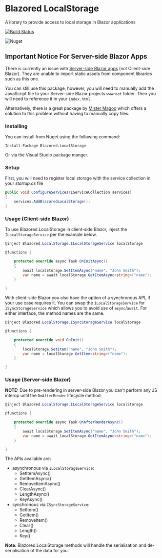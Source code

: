 # Blazored LocalStorage
A library to provide access to local storage in Blazor applications

[![Build Status](https://dev.azure.com/blazored/LocalStorage/_apis/build/status/Blazored.LocalStorage?branchName=master)](https://dev.azure.com/blazored/LocalStorage/_build/latest?definitionId=1&branchName=master)

![Nuget](https://img.shields.io/nuget/v/blazored.localstorage.svg)

## Important Notice For Server-side Blazor Apps
There is currently an issue with [Server-side Blazor apps](https://devblogs.microsoft.com/aspnet/aspnet-core-3-preview-2/#sharing-component-libraries) (not Client-side Blazor). They are unable to import static assets from component libraries such as this one. 

You can still use this package, however, you will need to manually add the JavaScript file to your Server-side Blazor projects `wwwroot` folder. Then you will need to reference it in your `index.html`.

Alternatively, there is a great package by [Mister Magoo](https://github.com/SQL-MisterMagoo/BlazorEmbedLibrary) which offers a solution to this problem without having to manually copy files.

### Installing

You can install from Nuget using the following command:

`Install-Package Blazored.LocalStorage`

Or via the Visual Studio package manger.

### Setup

First, you will need to register local storage with the service collection in your _startup.cs_ file

```c#
public void ConfigureServices(IServiceCollection services)
{
    services.AddBlazoredLocalStorage();
}
``` 

### Usage (Client-side Blazor)
To use Blazored.LocalStorage in client-side Blazor, inject the `ILocalStorageService` per the example below.

```c#
@inject Blazored.LocalStorage.ILocalStorageService localStorage

@functions {

    protected override async Task OnInitAsync()
    {
        await localStorage.SetItemAsync("name", "John Smith");
        var name = await localStorage.GetItemAsync<string>("name");
    }

}
```

With client-side Blazor you also have the option of a synchronous API, if your use case requires it. You can swap the `ILocalStorageService` for `ISyncStorageService` which allows you to avoid use of `async`/`await`. For either interface, the method names are the same.

```c#
@inject Blazored.LocalStorage.ISyncStorageService localStorage

@functions {

    protected override void OnInit()
    {
        localStorage.SetItem("name", "John Smith");
        var name = localStorage.GetItem<string>("name");
    }

}
```

### Usage (Server-side Blazor)

**NOTE:** Due to pre-rendering in server-side Blazor you can't perform any JS interop until the `OnAfterRender` lifecycle method.

```c#
@inject Blazored.LocalStorage.ILocalStorageService localStorage

@functions {

    protected override async Task OnAfterRenderAsync()
    {
        await localStorage.SetItemAsync("name", "John Smith");
        var name = await localStorage.GetItemAsync<string>("name");
    }

}
```

The APIs available are:

- asynchronous via `ILocalStorageService`:
  - SetItemAsync()
  - GetItemAsync()
  - RemoveItemAsync()
  - ClearAsync()
  - LengthAsync()
  - KeyAsync()
- synchronous via `ISyncStorageService`:
  - SetItem()
  - GetItem()
  - RemoveItem()
  - Clear()
  - Length()
  - Key()

**Note:** Blazored.LocalStorage methods will handle the serialisation and de-serialisation of the data for you.
